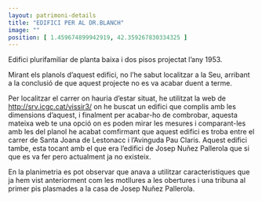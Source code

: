 ```yaml
---
layout: patrimoni-details
title: "EDIFICI PER AL DR.BLANCH"
image: ""
position: [ 1.459674899942919, 42.359267830334325 ]
---
```


Edifici plurifamiliar de planta baixa i dos pisos projectat l’any 1953.

Mirant els planols d’aquest edifici, no l’he sabut localitzar a la Seu, arribant a la conclusió
de que aquest projecte no es va acabar duent a terme. 

Per localitzar el carrer on hauria d’estar situat, he utilitzat la web de http://srv.icgc.cat/vissir3/ 
on he buscat un edifici que complis amb les dimensions d’aquest, i finalment per acabar-ho de combrobar,
aquesta mateixa web te una opció on es poden mirar les mesures i comparant-les amb les del planol he acabat
comfirmant que aquest edifici es troba entre el carrer de Santa Joana de Lestonacc i l’Avinguda Pau Claris.
Aquest edifici tambe, esta tocant amb el que era l’edifici de Josep Nuñez Pallerola que si que es va fer pero
actualment ja no existeix. 

En la planimetria es pot observar que anava a utilitzar caracteristiques que ja hem vist anteriorment
com les motllures a les obertures i una tribuna al primer pis plasmades a la casa de Josep Nuñez Pallerola.
